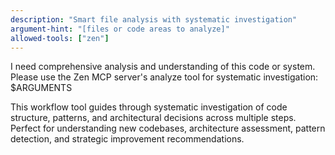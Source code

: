 ```yaml
---
description: "Smart file analysis with systematic investigation"
argument-hint: "[files or code areas to analyze]"
allowed-tools: ["zen"]
---
```


I need comprehensive analysis and understanding of this code or system. Please use the Zen MCP server's analyze tool for systematic investigation: $ARGUMENTS

This workflow tool guides through systematic investigation of code structure, patterns, and architectural decisions across multiple steps. Perfect for understanding new codebases, architecture assessment, pattern detection, and strategic improvement recommendations.